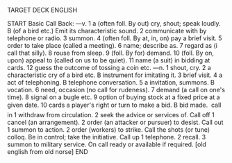 TARGET DECK
ENGLISH

START
Basic
Call
Back: —v. 1 a (often foll. By out) cry, shout; speak loudly. B (of a bird etc.) Emit its characteristic sound. 2 communicate with by telephone or radio. 3 summon. 4 (often foll. By at, in, on) pay a brief visit. 5 order to take place (called a meeting). 6 name; describe as. 7 regard as (i call that silly). 8 rouse from sleep. 9 (foll. By for) demand. 10 (foll. By on, upon) appeal to (called on us to be quiet). 11 name (a suit) in bidding at cards. 12 guess the outcome of tossing a coin etc. —n. 1 shout, cry. 2 a characteristic cry of a bird etc. B instrument for imitating it. 3 brief visit. 4 a act of telephoning. B telephone conversation. 5 a invitation, summons. B vocation. 6 need, occasion (no call for rudeness). 7 demand (a call on one's time). 8 signal on a bugle etc. 9 option of buying stock at a fixed price at a given date. 10 cards a player's right or turn to make a bid. B bid made.  call in 1 withdraw from circulation. 2 seek the advice or services of. Call off 1 cancel (an arrangement). 2 order (an attacker or pursuer) to desist. Call out 1 summon to action. 2 order (workers) to strike. Call the shots (or tune) colloq. Be in control; take the initiative. Call up 1 telephone. 2 recall. 3 summon to military service. On call ready or available if required. [old english from old norse]
END
